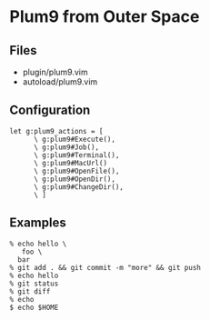 # Plum9 from Outer Space

## Files
- plugin/plum9.vim
- autoload/plum9.vim

## Configuration
```
let g:plum9_actions = [
      \ g:plum9#Execute(),
      \ g:plum9#Job(),
      \ g:plum9#Terminal(),
      \ g:plum9#MacUrl()
      \ g:plum9#OpenFile(),
      \ g:plum9#OpenDir(),
      \ g:plum9#ChangeDir(),
      \ ]
```

## Examples
```
% echo hello \
   foo \
  bar
% git add . && git commit -m "more" && git push
% echo hello
% git status
% git diff
% echo
$ echo $HOME
```
